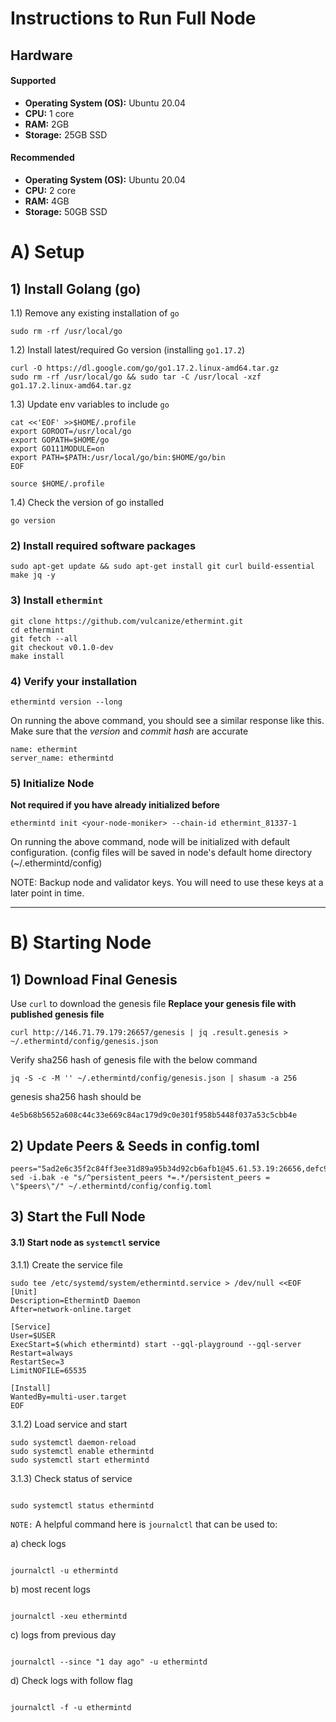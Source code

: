 # Instructions to Run Full Node

Hardware
---

#### Supported

- **Operating System (OS):** Ubuntu 20.04
- **CPU:** 1 core
- **RAM:** 2GB
- **Storage:** 25GB SSD

#### Recommended

- **Operating System (OS):** Ubuntu 20.04
- **CPU:** 2 core
- **RAM:** 4GB
- **Storage:** 50GB SSD

# A) Setup

## 1) Install Golang (go)

1.1) Remove any existing installation of `go`

```
sudo rm -rf /usr/local/go
```

1.2) Install latest/required Go version (installing `go1.17.2`)

```
curl -O https://dl.google.com/go/go1.17.2.linux-amd64.tar.gz
sudo rm -rf /usr/local/go && sudo tar -C /usr/local -xzf go1.17.2.linux-amd64.tar.gz
```

1.3) Update env variables to include `go`

```
cat <<'EOF' >>$HOME/.profile
export GOROOT=/usr/local/go
export GOPATH=$HOME/go
export GO111MODULE=on
export PATH=$PATH:/usr/local/go/bin:$HOME/go/bin
EOF

source $HOME/.profile
```

1.4) Check the version of go installed

```
go version
```

### 2) Install required software packages

```
sudo apt-get update && sudo apt-get install git curl build-essential make jq -y
```

### 3) Install `ethermint`

```
git clone https://github.com/vulcanize/ethermint.git
cd ethermint
git fetch --all
git checkout v0.1.0-dev
make install
```

### 4) Verify your installation

```
ethermintd version --long
```

On running the above command, you should see a similar response like this. Make sure that the *version* and *commit
hash* are accurate

```
name: ethermint
server_name: ethermintd
```

### 5) Initialize Node

**Not required if you have already initialized before**

```
ethermintd init <your-node-moniker> --chain-id ethermint_81337-1
```

On running the above command, node will be initialized with default configuration. (config files will be saved in node's
default home directory (~/.ethermintd/config)

NOTE: Backup node and validator keys. You will need to use these keys at a later point in time.

---

# B) Starting Node

## 1) Download Final Genesis

Use `curl` to download the genesis file
**Replace your **genesis** file with published genesis file**

```shell
curl http://146.71.79.179:26657/genesis | jq .result.genesis > ~/.ethermintd/config/genesis.json
```

Verify sha256 hash of genesis file with the below command

```
jq -S -c -M '' ~/.ethermintd/config/genesis.json | shasum -a 256
```

genesis sha256 hash should be

```
4e5b68b5652a608c44c33e669c84ac179d9c0e301f958b5448f037a53c5cbb4e
```

## 2) Update Peers & Seeds in config.toml

```
peers="5ad2e6c35f2c84ff3ee31d89a95b34d92cb6afb1@45.61.53.19:26656,defc95b08547b6ef254723ad9621967a7e819020@45.61.53.123:26656"
sed -i.bak -e "s/^persistent_peers *=.*/persistent_peers = \"$peers\"/" ~/.ethermintd/config/config.toml
```

## 3) Start the Full Node

#### 3.1) Start node as `systemctl` service

3.1.1) Create the service file

```
sudo tee /etc/systemd/system/ethermintd.service > /dev/null <<EOF
[Unit]
Description=EthermintD Daemon 
After=network-online.target

[Service]
User=$USER 
ExecStart=$(which ethermintd) start --gql-playground --gql-server 
Restart=always 
RestartSec=3
LimitNOFILE=65535

[Install]
WantedBy=multi-user.target 
EOF

```

3.1.2) Load service and start

```
sudo systemctl daemon-reload 
sudo systemctl enable ethermintd 
sudo systemctl start ethermintd

```

3.1.3) Check status of service
```

sudo systemctl status ethermintd

```

`NOTE:`
A helpful command here is `journalctl` that can be used to:

  a) check logs
  ```

journalctl -u ethermintd

  ```

  b) most recent logs
  ```

journalctl -xeu ethermintd

  ```

  c) logs from previous day
  ```

journalctl --since "1 day ago" -u ethermintd

  ```

  d) Check logs with follow flag
  ```

journalctl -f -u ethermintd

  ```
